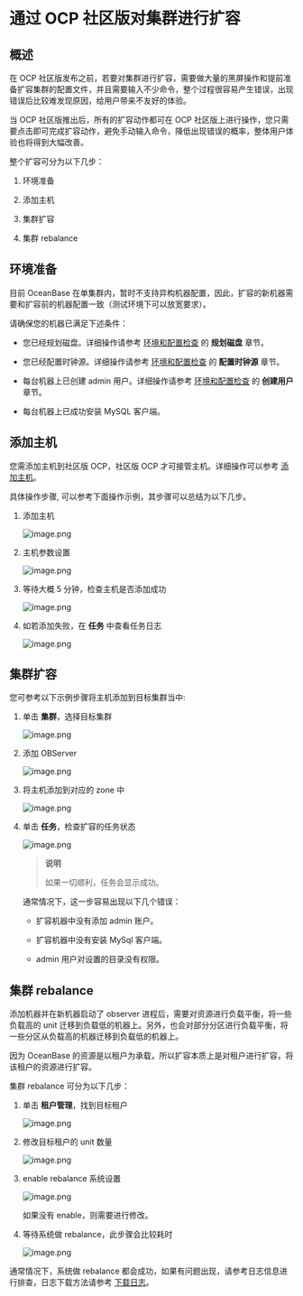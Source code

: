 # 通过 OCP 社区版对集群进行扩容

## 概述

在 OCP 社区版发布之前，若要对集群进行扩容，需要做大量的黑屏操作和提前准备扩容集群的配置文件，并且需要输入不少命令，整个过程很容易产生错误，出现错误后比较难发现原因，给用户带来不友好的体验。

当 OCP 社区版推出后，所有的扩容动作都可在 OCP 社区版上进行操作，您只需要点击即可完成扩容动作，避免手动输入命令，降低出现错误的概率，整体用户体验也将得到大幅改善。

整个扩容可分为以下几步：

1. 环境准备

2. 添加主机

3. 集群扩容

4. 集群 rebalance

## 环境准备

目前 OceanBase 在单集群内，暂时不支持异构机器配置，因此，扩容的新机器需要和扩容前的机器配置一致（测试环境下可以放宽要求）。

请确保您的机器已满足下述条件：

* 您已经规划磁盘。详细操作请参考 [环境和配置检查](../../3.installation-and-deployment/4.environment-and-configuration-checks.md#规划磁盘) 的 **规划磁盘** 章节。
  
* 您已经配置时钟源。详细操作请参考 [环境和配置检查](../../3.installation-and-deployment/4.environment-and-configuration-checks.md#配置时钟源) 的 **配置时钟源** 章节。
  
* 每台机器上已创建 admin 用户。详细操作请参考 [环境和配置检查](../../3.installation-and-deployment/4.environment-and-configuration-checks.md#创建用户) 的 **创建用户** 章节。
  
* 每台机器上已成功安装 MySQL 客户端。

## 添加主机

您需添加主机到社区版 OCP，社区版 OCP 才可接管主机。详细操作可以参考 [添加主机](https://www.oceanbase.com/docs/enterprise/oceanbase-ocp-cn/V3.3.3/10000000000636014)。

具体操作步骤, 可以参考下面操作示例，其步骤可以总结为以下几步。

1. 添加主机

   ![image.png](https://cdn.nlark.com/yuque/0/2022/png/106206/1644559301660-9736ca8d-548f-4571-b326-1d09e1108e81.png#clientId=u26c3e00b-cbb0-4&crop=0&crop=0&crop=1&crop=1&from=paste&height=876&id=ua7f9aa16&margin=%5Bobject%20Object%5D&name=image.png&originHeight=1752&originWidth=2926&originalType=binary&ratio=1&rotation=0&showTitle=false&size=976141&status=done&style=none&taskId=uc51df3a5-bba1-4ca3-b1ce-272b8d73cfb&title=&width=1463)

2. 主机参数设置

   ![image.png](https://cdn.nlark.com/yuque/0/2022/png/106206/1644559301282-e403b0d6-daf2-458d-9600-1356d299735f.png#clientId=u26c3e00b-cbb0-4&crop=0&crop=0&crop=1&crop=1&from=paste&height=910&id=u511e7a0b&margin=%5Bobject%20Object%5D&name=image.png&originHeight=1820&originWidth=2930&originalType=binary&ratio=1&rotation=0&showTitle=false&size=921177&status=done&style=none&taskId=u0ed424e4-8cef-4a6b-a447-30d20015647&title=&width=1465)

3. 等待大概 5 分钟，检查主机是否添加成功

   ![image.png](https://cdn.nlark.com/yuque/0/2022/png/106206/1644559301709-ef49ed8e-2a47-49a2-ad26-a6f28c485243.png#clientId=u26c3e00b-cbb0-4&crop=0&crop=0&crop=1&crop=1&from=paste&height=858&id=u3f1aca79&margin=%5Bobject%20Object%5D&name=image.png&originHeight=1716&originWidth=2888&originalType=binary&ratio=1&rotation=0&showTitle=false&size=949475&status=done&style=none&taskId=ucc6b4923-4c87-47f9-af82-11e0cc9d656&title=&width=1444)

4. 如若添加失败，在 **任务** 中查看任务日志

   ![image.png](https://cdn.nlark.com/yuque/0/2022/png/106206/1644559301470-0be86e5f-461a-4829-b17b-51b11febcd69.png#clientId=u26c3e00b-cbb0-4&crop=0&crop=0&crop=1&crop=1&from=paste&height=892&id=ue06e539b&margin=%5Bobject%20Object%5D&name=image.png&originHeight=1784&originWidth=2924&originalType=binary&ratio=1&rotation=0&showTitle=false&size=1023156&status=done&style=none&taskId=u2001bbc0-2aa6-4ae1-9043-6bbf022b5c2&title=&width=1462)

## 集群扩容

您可参考以下示例步骤将主机添加到目标集群当中:

1. 单击 **集群**，选择目标集群

   ![image.png](https://cdn.nlark.com/yuque/0/2022/png/106206/1644559301133-0d967ab8-3ea1-4403-9e59-6dca5ed8e578.png#clientId=u26c3e00b-cbb0-4&crop=0&crop=0&crop=1&crop=1&from=paste&height=792&id=u803c0566&margin=%5Bobject%20Object%5D&name=image.png&originHeight=1584&originWidth=2918&originalType=binary&ratio=1&rotation=0&showTitle=false&size=757540&status=done&style=none&taskId=u4567eae9-5539-4144-ad7e-232593e77ed&title=&width=1459)

2. 添加 OBServer

   ![image.png](https://cdn.nlark.com/yuque/0/2022/png/106206/1644559305324-ea516415-6652-4fc3-939f-033066188442.png#clientId=u26c3e00b-cbb0-4&crop=0&crop=0&crop=1&crop=1&from=paste&height=914&id=ua958b690&margin=%5Bobject%20Object%5D&name=image.png&originHeight=1828&originWidth=2920&originalType=binary&ratio=1&rotation=0&showTitle=false&size=1117782&status=done&style=none&taskId=ueeab360e-4400-419a-a304-393e489523e&title=&width=1460)

3. 将主机添加到对应的 zone 中

   ![image.png](https://cdn.nlark.com/yuque/0/2022/png/106206/1644559305695-e602cc0d-9f92-41e0-8916-608066ed9052.png#clientId=u26c3e00b-cbb0-4&crop=0&crop=0&crop=1&crop=1&from=paste&height=807&id=u580f8109&margin=%5Bobject%20Object%5D&name=image.png&originHeight=1614&originWidth=2946&originalType=binary&ratio=1&rotation=0&showTitle=false&size=796250&status=done&style=none&taskId=uad295f59-621e-4dd2-a0c9-d97f4560f4b&title=&width=1473)

4. 单击 **任务**，检查扩容的任务状态

   ![image.png](https://cdn.nlark.com/yuque/0/2022/png/106206/1644559306527-7fe489e9-3b11-4304-8cb3-6812ea667fbb.png#clientId=u26c3e00b-cbb0-4&crop=0&crop=0&crop=1&crop=1&from=paste&height=885&id=ua5428c40&margin=%5Bobject%20Object%5D&name=image.png&originHeight=1770&originWidth=2918&originalType=binary&ratio=1&rotation=0&showTitle=false&size=1622640&status=done&style=none&taskId=ud2c088dc-997a-459e-95fa-9c18fe768c3&title=&width=1459)

   > **说明**
   >
   > 如果一切顺利，任务会显示成功。

   通常情况下，这一步容易出现以下几个错误：

   * 扩容机器中没有添加 admin 账户。

   * 扩容机器中没有安装 MySql 客户端。

   * admin 用户对设置的目录没有权限。

## 集群 rebalance

添加机器并在新机器启动了 observer 进程后，需要对资源进行负载平衡，将一些负载高的 unit 迁移到负载低的机器上。另外，也会对部分分区进行负载平衡，将一些分区从负载高的机器迁移到负载低的机器上。

因为 OceanBase 的资源是以租户为承载，所以扩容本质上是对租户进行扩容，将该租户的资源进行扩容。

集群 rebalance 可分为以下几步：

1. 单击 **租户管理**，找到目标租户

   ![image.png](https://cdn.nlark.com/yuque/0/2022/png/106206/1644559306195-e525cb6a-6f55-43b3-b3ad-734cf80487e6.png#clientId=u26c3e00b-cbb0-4&crop=0&crop=0&crop=1&crop=1&from=paste&height=905&id=uf29f1092&margin=%5Bobject%20Object%5D&name=image.png&originHeight=1810&originWidth=2924&originalType=binary&ratio=1&rotation=0&showTitle=false&size=932220&status=done&style=none&taskId=u08c95597-a6a0-4924-ad22-8f1d3bf6bb8&title=&width=1462)

2. 修改目标租户的 unit 数量

   ![image.png](https://cdn.nlark.com/yuque/0/2022/png/106206/1644559306122-e4572930-62a9-4f5d-98f4-dcf1459eaf62.png#clientId=u26c3e00b-cbb0-4&crop=0&crop=0&crop=1&crop=1&from=paste&height=913&id=ue79762f9&margin=%5Bobject%20Object%5D&name=image.png&originHeight=1826&originWidth=2958&originalType=binary&ratio=1&rotation=0&showTitle=false&size=822475&status=done&style=none&taskId=u15c6c236-8c6a-4018-837a-e0bbd0d0c58&title=&width=1479)

3. enable rebalance 系统设置

   ![image.png](https://cdn.nlark.com/yuque/0/2022/png/106206/1644559308373-bc0d9543-e5ac-4dbb-84ef-b4ea67c0f15d.png#clientId=u26c3e00b-cbb0-4&crop=0&crop=0&crop=1&crop=1&from=paste&height=557&id=u4711c20c&margin=%5Bobject%20Object%5D&name=image.png&originHeight=1114&originWidth=2948&originalType=binary&ratio=1&rotation=0&showTitle=false&size=449140&status=done&style=none&taskId=u0469e405-50c2-4b24-a46b-28b5cbb8775&title=&width=1474)

   如果没有 enable，则需要进行修改。
​
4. 等待系统做 rebalance，此步骤会比较耗时

   ![image.png](https://cdn.nlark.com/yuque/0/2022/png/106206/1644559309200-a31c52f0-334b-49ca-be3e-34dead6b9232.png#clientId=u26c3e00b-cbb0-4&crop=0&crop=0&crop=1&crop=1&from=paste&height=866&id=ud8eeb7f3&margin=%5Bobject%20Object%5D&name=image.png&originHeight=1732&originWidth=2914&originalType=binary&ratio=1&rotation=0&showTitle=false&size=768608&status=done&style=none&taskId=u62130907-2847-4fe7-a64b-6db9b72a751&title=&width=1457)

通常情况下，系统做 rebalance 都会成功，如果有问题出现，请参考日志信息进行排查，日志下载方法请参考 [下载日志](https://www.oceanbase.com/docs/community/ocp-cn/V3.3.0/10000000000407638)。
